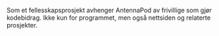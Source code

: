 Som et fellesskapsprosjekt avhenger AntennaPod av frivillige som gjør kodebidrag. Ikke kun for programmet, men også nettsiden og relaterte prosjekter.
